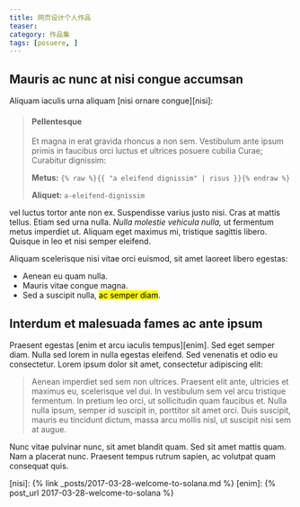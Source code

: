 ```yaml
---
title: 网页设计个人作品
teaser: 
category: 作品集
tags: [posuere, ]
---
```


Mauris ac nunc at nisi congue accumsan
--------------------------------------

Aliquam iaculis urna aliquam [nisi ornare congue][nisi]:

> #### Pellentesque
> 
> Et magna in erat gravida rhoncus a non sem. Vestibulum ante ipsum primis in
> faucibus orci luctus et ultrices posuere cubilia Curae; Curabitur dignissim:
>
> <b>Metus:</b> `{% raw %}{{ "a eleifend dignissim" | risus }}{% endraw %}`
> 
> <b>Aliquet:</b> `a-eleifend-dignissim`

vel luctus tortor ante non ex. Suspendisse varius justo nisi. Cras at mattis tellus. Etiam sed urna nulla. _Nulla molestie vehicula nulla,_ ut fermentum metus imperdiet ut. Aliquam eget maximus mi, tristique sagittis libero. Quisque in leo et nisi semper eleifend. 

Aliquam scelerisque nisi vitae orci euismod, sit amet laoreet libero egestas:

* Aenean eu quam nulla.
* Mauris vitae congue magna.
* Sed a suscipit nulla, <mark>ac semper diam</mark>.

Interdum et malesuada fames ac ante ipsum
-----------------------------------------

Praesent egestas [enim et arcu iaculis tempus][enim]. Sed eget semper diam. Nulla sed lorem in nulla egestas eleifend. Sed venenatis et odio eu consectetur. Lorem ipsum dolor sit amet, consectetur adipiscing elit:

> Aenean imperdiet sed sem non ultrices. Praesent elit ante, ultricies et
> maximus eu, scelerisque vel dui. In vestibulum sem vel arcu tristique
> fermentum. In pretium leo orci, ut sollicitudin quam faucibus et. Nulla nulla
> ipsum, semper id suscipit in, porttitor sit amet orci. Duis suscipit, mauris
> eu tincidunt dictum, massa arcu mollis nisl, ut suscipit nisi sem at augue.

Nunc vitae pulvinar nunc, sit amet blandit quam. Sed sit amet mattis quam. Nam a placerat nunc. Praesent tempus rutrum sapien, ac volutpat quam consequat quis.

[nisi]: {% link _posts/2017-03-28-welcome-to-solana.md %}
[enim]: {% post_url 2017-03-28-welcome-to-solana %}
